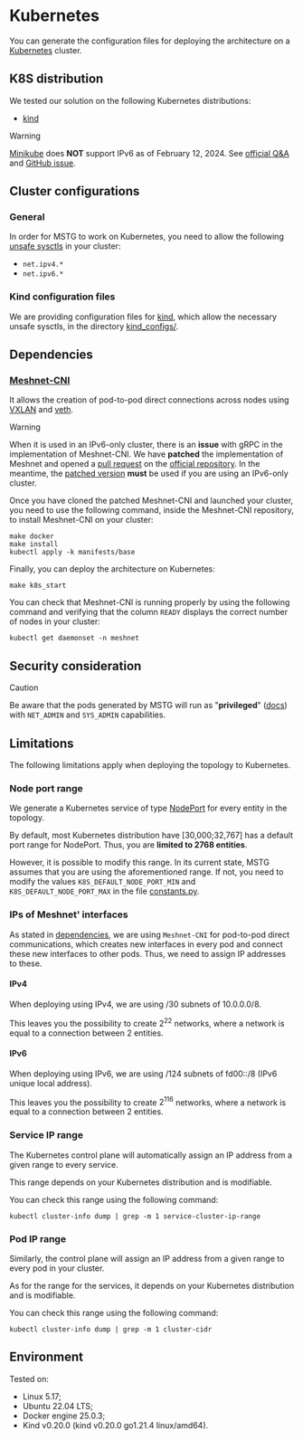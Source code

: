 # Kubernetes

You can generate the configuration files for deploying the architecture on a [Kubernetes](https://kubernetes.io/) cluster.

## K8S distribution

We tested our solution on the following Kubernetes distributions:
- [kind](https://kind.sigs.k8s.io/)

> [!WARNING]
> [Minikube](https://minikube.sigs.k8s.io/docs/) does **NOT** support IPv6 as of February 12, 2024.
See [official Q&A](https://minikube.sigs.k8s.io/docs/faq/#does-minikube-support-ipv6) and [GitHub issue](https://github.com/kubernetes/minikube/issues/8535).

## Cluster configurations

### General

In order for MSTG to work on Kubernetes, you need to allow the following [unsafe sysctls](https://kubernetes.io/docs/tasks/administer-cluster/sysctl-cluster/#enabling-unsafe-sysctls) in your cluster:
- `net.ipv4.*`
- `net.ipv6.*`

### Kind configuration files

We are providing configuration files for [kind](https://kind.sigs.k8s.io/), which allow the necessary unsafe sysctls, in the directory [kind_configs/](./kind_configs/).

## Dependencies

### [Meshnet-CNI](https://github.com/networkop/meshnet-cni/tree/master)

It allows the creation of pod-to-pod direct connections across nodes using [VXLAN](https://en.wikipedia.org/wiki/Virtual_Extensible_LAN) and [veth](https://man7.org/linux/man-pages/man4/veth.4.html).

> [!WARNING]
> When it is used in an IPv6-only cluster, there is an **issue** with gRPC in the implementation of Meshnet-CNI.
We have **patched** the implementation of Meshnet and opened a [pull request](https://github.com/networkop/meshnet-cni/pull/83) on the [official repository](https://github.com/networkop/meshnet-cni). In the meantime, the [patched version](https://github.com/maxgoffart/meshnet-cni/tree/fix_grpc_ipv6) **must** be used if you are using an IPv6-only cluster.

Once you have cloned the patched Meshnet-CNI and launched your cluster, you need to use the following command, inside the Meshnet-CNI repository, to install Meshnet-CNI on your cluster:
```shell
make docker
make install
kubectl apply -k manifests/base
```

Finally, you can deploy the architecture on Kubernetes:
```shell
make k8s_start
```

You can check that Meshnet-CNI is running properly by using the following command and verifying that the column `READY` displays the correct number of nodes in your cluster:
```shell
kubectl get daemonset -n meshnet
```

## Security consideration

> [!CAUTION]
> Be aware that the pods generated by MSTG will run as "**privileged**" ([docs](https://kubernetes.io/docs/concepts/security/pod-security-standards/#privileged)) with `NET_ADMIN` and `SYS_ADMIN` capabilities.

## Limitations

The following limitations apply when deploying the topology to Kubernetes.

### Node port range

We generate a Kubernetes service of type [NodePort](https://kubernetes.io/docs/concepts/services-networking/service/#type-nodeport) for every entity in the topology.

By default, most Kubernetes distribution have [30,000;32,767] has a default port range for NodePort.
Thus, you are **limited to 2768 entities**.

However, it is possible to modify this range.
In its current state, MSTG assumes that you are using the aforementioned range.
If not, you need to modify the values `K8S_DEFAULT_NODE_PORT_MIN` and `K8S_DEFAULT_NODE_PORT_MAX` in the file [constants.py](./generator/constants.py).

### IPs of Meshnet' interfaces

As stated in [dependencies](#dependencies), we are using `Meshnet-CNI` for pod-to-pod direct communications, which creates new interfaces in every pod and connect these new interfaces to other pods. Thus, we need to assign IP addresses to these.

#### IPv4

When deploying using IPv4, we are using /30 subnets of 10.0.0.0/8.

This leaves you the possibility to create $2^22$ networks, where a network is equal to a connection between 2 entities.

#### IPv6

When deploying using IPv6, we are using /124 subnets of fd00::/8 (IPv6 unique local address).

This leaves you the possibility to create $2^116$ networks, where a network is equal to a connection between 2 entities.

### Service IP range

The Kubernetes control plane will automatically assign an IP address from a given range to every service.

This range depends on your Kubernetes distribution and is modifiable.

You can check this range using the following command:
```shell
kubectl cluster-info dump | grep -m 1 service-cluster-ip-range
```

### Pod IP range

Similarly, the control plane will assign an IP address from a given range to every pod in your cluster.

As for the range for the services, it depends on your Kubernetes distribution and is modifiable.

You can check this range using the following command:
```shell
kubectl cluster-info dump | grep -m 1 cluster-cidr
```

## Environment

Tested on:
- Linux 5.17;
- Ubuntu 22.04 LTS;
- Docker engine 25.0.3;
- Kind v0.20.0 (kind v0.20.0 go1.21.4 linux/amd64).

